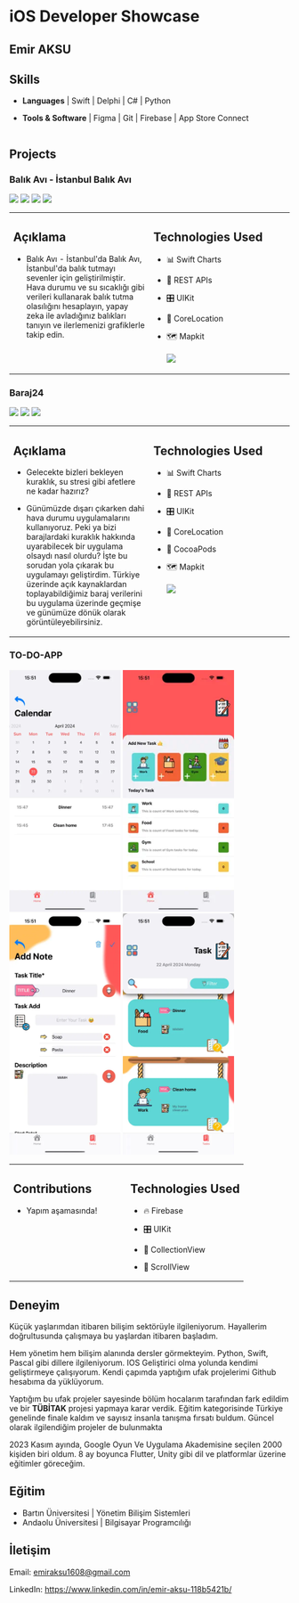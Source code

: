 # iOS Developer Showcase

## Emir AKSU

  <table>
  <tr>
 
## Skills

- <b>Languages</b> | Swift | Delphi | C# | Python
- <b>Tools & Software</b> | Figma | Git | Firebase | App Store Connect

    </td>
  </tr>
</table>


## Projects

### Balık Avı - İstanbul Balık Avı
<p float="left">
  <img src="https://cvws.icloud-content.com/B/AZxQfVPjcEVMnodkBCk56k0DD7vsAabbzQm3U5D0jU2dbAZ1bSeZzM9-/Screenshot+2024-08-10+at+09.10.41.png?o=AucWVI0akZw4x8Ec7qsN6u9Dof1JtveHlldIQzqYW4Ro&v=1&x=3&a=CAogrtLLg01K5Jn_5PiOiSfDVKMAKQxKLLgbta-IYiatLLgSbxCq5sCnlzIYqsOcqZcyIgEAUgQDD7vsWgSZzM9-aidVccGY6XFtXMobz8wE4d_wtw7re5VHr0JbgLxyhdSvAdHGqOhu7Q1yJ7xybk__x6fr3rXIGQJVVI6wXsDwgWR5XJv8DqonPDRMkOURpWxrcQ&e=1724247384&fl=&r=3a04f395-36b3-45b3-b966-2f5236e1ff5a-1&k=JbNtLg5D5sZj9o-tFHG98A&ckc=com.apple.clouddocs&ckz=com.apple.CloudDocs&p=31&s=rVSBJD4yn2KoOD7BqNJvr4-YnGY&cd=i" width="200">
  <img src="https://cvws.icloud-content.com/B/Acy_5n8UnbbwHhoAhr2vy1vlux-7ASOEISKn4zjmOYxUBXSG4GUQ2jlY/Screenshot+2024-08-10+at+09.10.47.png?o=ApxJLt50MQ5uN3B1e5eoQ20DbKCfPHZzBn9yqTf6jKFY&v=1&x=3&a=CAogvJXTBv_6R_ORvuL_BdhAiqKyyfwDik2TEVIsSMHuZ88SbxCl9ManlzIYpdGiqZcyIgEAUgTlux-7WgQQ2jlYaidvztwYkb7RoqD97eYp9rxtxI3UxdGHbGMQshlyGgnMf27jO6CEqqJyJ0kT0zdOyCojaE0YQ5h61GE5pPWlSNlnsjE3dtyCKdJ5s3OnyQLKWA&e=1724247484&fl=&r=73753a49-e700-4484-b4bf-599ca081e330-1&k=V55DuScJF1YBgG6wSWfnkg&ckc=com.apple.clouddocs&ckz=com.apple.CloudDocs&p=31&s=miqEVjzMFtF3WcpnHtIVLSd_yno&cd=i" width="200" />
  <img src="https://cvws.icloud-content.com/B/ASKAGkXk6PI1pd41npwKiPSaacwTAVVACl3t2DcBJFEWN2L68FUyGtBU/Screenshot+2024-08-10+at+09.10.54.png?o=An2FDdNivdkhFKjPmdvbgv3w51UOSj-N5DpXxxEj0Hr3&v=1&x=3&a=CAogiBCQkOAitx9OjNtm4hiN1jRHks98VYEh3Bf-WRLEWJ8SbxDHgcanlzIYx96hqZcyIgEAUgSaacwTWgQyGtBUaicI-hd4PabfjvuD5cCky3mmpY_MgpiIEk21KyUwJEuGwk93mB7N1ptyJ_WHbWKe7hv7v48Ri6XARkQ_Wm5iZM4ULwQveoQ7zFqicbt_0FHA4g&e=1724247469&fl=&r=2efb644b-2390-4518-a2cc-06de430e3fca-1&k=WP17TvQ3hxN4gVTU3vmw8A&ckc=com.apple.clouddocs&ckz=com.apple.CloudDocs&p=31&s=-lmEIzYH3d5I3u-5RSPi00pjy6w&cd=i" width="200" />
  <img src="https://cvws.icloud-content.com/B/AbijexeXuhPYmpjXH54qNLyUl-yxATiXm4RNP4DtLwoIuTmgJ9znxavh/Screenshot+2024-08-10+at+09.11.10.png?o=AiOjb_7mNRCrED24W1WjJkW1gPt5DgcBzXWrAMjVq_-d&v=1&x=3&a=CAog2Ik63tDl6weVSMq8wR-eXdvfn_nOsdnjdJSd61qsnZASbxCsyMinlzIYrKWkqZcyIgEAUgSUl-yxWgTnxavhaidf8Lbij1lQBlOGeoE_W6yyA-3Pc6v5LvrmFAHQKzuazqqj88Od1NZyJ3UsJRVtXqpRQWnLlFgtL7OyVH8IqcQzpz4bpYWnftQOdgdQq72big&e=1724247511&fl=&r=efe7029a-29c7-424e-a7bb-2c63f5604e7b-1&k=Px5nnNv7YJHJlOLLxyGJWQ&ckc=com.apple.clouddocs&ckz=com.apple.CloudDocs&p=31&s=xeDdrTtUi5sSA9yPBQlAseQ0M68&cd=i" width="200" />
</p>

<table>
  <tr>
    <td valign="top" width="50%">
      
## Açıklama


- Balık Avı - İstanbul'da Balık Avı, İstanbul'da balık tutmayı sevenler için
geliştirilmiştir. Hava durumu ve su sıcaklığı gibi verileri kullanarak
balık tutma olasılığını hesaplayın, yapay zeka ile avladığınız balıkları
tanıyın ve ilerlemenizi grafiklerle takip edin.

  
    </td>
    <td valign="top" width="50%">

## Technologies Used

- 📊 Swift Charts
- 🔁 REST APIs
- 🎛️ UIKit
- 📍 CoreLocation
- 🗺️ Mapkit <br><br>
  <a href = "https://apps.apple.com/app/balık-avı-i-stanbul-balık-avı/id6587576233" target = "_blank"><img src="https://brandslogos.com/wp-content/uploads/images/large/available-on-the-app-store-logo.png" width="200" /></a>

    </td>
  </tr>
</table>



### Baraj24
<p float="left">
  <img src="https://cvws.icloud-content.com/B/AQiQEiDYViYJCOroreg4E5AzQAheAcbucgWJ9gqU0fk-TO4id3Bh3B0t/1.png?o=AobA39c0NYpPbbnC5fcG719ztk-Ca6B-IsZ0HuWF_ClR&v=1&x=3&a=CAogrNfUUqQ3FMCjSCDS8Zrgmh_ZUCW1T7XmKknU8r7R3p4SbxC82faolzIYvLbSqpcyIgEAUgQzQAheWgRh3B0taidA3d2RLQFvNxuGweR_CiARIqwynDJyjrJyDcnZaZIgswgCt3PqGTtyJ-lulb_fwnJs-s13oGYm72m0MWqBavdHHZ5iUwDdWPk8UXsfEse7Fw&e=1724250364&fl=&r=8607bef9-7092-4f22-ad8c-40ea668c6427-1&k=G2FjPd_VoCYHoZATaj0KHQ&ckc=com.apple.clouddocs&ckz=com.apple.CloudDocs&p=31&s=-8tYXlC2Sves5nqDE0t6D0Kahzg&cd=i" width="200">
  <img src="https://cvws.icloud-content.com/B/AVSsYXPBB0ccA2AkvqHY5nCsm3UtARSXwd0v7xf54vsQ8shjfxBSUqnq/2.png?o=AuK8JTtiCu2EBAnXA-SOzjhzlsyTok7IvT_xYUyUiums&v=1&x=3&a=CAogb5Cpkt6Tamuvnkuvp_CaA5TSWza0hF0aZj7W4EkzgVkSbxDewfeolzIY3p7TqpcyIgEAUgSsm3UtWgRSUqnqaifKqAS1Uc3DD2Ot-OLXYX64NfaTtfietPlixe5Z0Cv-GKrcPMSi9EFyJ5peOeoeTDU2cvoDX9syoxYJpDP-b1zfeCBeExSHiKFHx8E6o7wd5g&e=1724250378&fl=&r=4c83e080-b04a-4685-a6d6-bc8c20de4584-1&k=jW8egx0pwOtZ_ERtW4wXJQ&ckc=com.apple.clouddocs&ckz=com.apple.CloudDocs&p=31&s=VZZgEQT5WIDk8mwj6cBO75BALBI&cd=i" width="200" />
  <img src="https://cvws.icloud-content.com/B/AeVmRPkW2s4HY_AfOd92K7b7qy_bAZVNDJhb_C9l0hF4xZwbNlv7yISa/3.png?o=AmctkuPZHKi9U5XsR5NWTbM5wrsrEER5e4Dmaavf6hlb&v=1&x=3&a=CAogBeznqicb13ljhdABJ58Uw9t5IGP5tidr2r1a92qC7A0SbxDatfiolzIY2pLUqpcyIgEAUgT7qy_bWgT7yISaaifhxGluKBV-jphDuh0IC4KnzUMPG_TRJTn9ouN838lGGVTb2ivpBoByJ0RVmWRs00SjGwH8-KNZ_wCHWXlmnQqw1GXrHPzXSKVGIezKbQLfog&e=1724250392&fl=&r=e50c7606-8cf2-4908-b634-66859ec7ee66-1&k=UPd4_h4IppJaPAPehVlcOg&ckc=com.apple.clouddocs&ckz=com.apple.CloudDocs&p=31&s=HUQIxje0ikkkQxI1c6eadL7Et1o&cd=i" width="200" />
</p>

<table>
  <tr>
    <td valign="top" width="50%">
      
## Açıklama

- Gelecekte bizleri bekleyen kuraklık, su stresi gibi afetlere ne kadar hazırız?

- Günümüzde dışarı çıkarken dahi hava durumu uygulamalarını kullanıyoruz. Peki ya bizi barajlardaki kuraklık hakkında uyarabilecek bir uygulama olsaydı nasıl olurdu? İşte bu sorudan yola çıkarak bu uygulamayı geliştirdim. Türkiye üzerinde açık kaynaklardan toplayabildiğimiz baraj verilerini bu uygulama üzerinde geçmişe ve günümüze dönük olarak görüntüleyebilirsiniz.

  
    </td>
    <td valign="top" width="50%">

## Technologies Used

- 📊 Swift Charts
- 🔁 REST APIs
- 🎛️ UIKit
- 📍 CoreLocation
- 🫛 CocoaPods
- 🗺️ Mapkit <br><br>
  <a href = "https://apps.apple.com/gr/app/baraj24/id6466598170" target = "_blank"><img src="https://brandslogos.com/wp-content/uploads/images/large/available-on-the-app-store-logo.png" width="200" /></a>

    </td>
  </tr>
</table>



### TO-DO-APP
<p float="left">
  <img src="ASSETS/toDoApp/signUp.png" width="200">
  <img src="ASSETS/toDoApp/homePage.png" width="200" />
  <img src="ASSETS/toDoApp/addTask.png" width="200" />
  <img src="ASSETS/toDoApp/tasks.png" width="200" />
</p>

<table>
  <tr>
    <td valign="top" width="50%">
      
## Contributions

- Yapım aşamasında!                                                             

  
    </td>
    <td valign="top" width="50%">

## Technologies Used

- 🔥 Firebase
- 🎛️ UIKit
- 📖 CollectionView
- 📜 ScrollView

    </td>
  </tr>
</table>



## Deneyim

Küçük yaşlarımdan itibaren bilişim sektörüyle ilgileniyorum. Hayallerim
doğrultusunda çalışmaya bu yaşlardan itibaren başladım.

Hem yönetim hem bilişim alanında dersler görmekteyim. Python, Swift, Pascal gibi
dillere ilgileniyorum. IOS Geliştirici olma yolunda kendimi geliştirmeye çalışıyorum.
Kendi çapımda yaptığım ufak projelerimi Github hesabıma da yüklüyorum.

Yaptığım bu ufak projeler sayesinde bölüm hocalarım tarafından fark edildim ve bir
<b>TÜBİTAK</b> projesi yapmaya karar verdik. Eğitim kategorisinde Türkiye genelinde
finale kaldım ve sayısız insanla tanışma fırsatı buldum. Güncel olarak ilgilendiğim
projeler de bulunmakta

2023 Kasım ayında, Google Oyun Ve Uygulama Akademisine seçilen 2000 kişiden biri oldum. 8 ay boyunca Flutter, Unity gibi dil ve platformlar üzerine eğitimler göreceğim.

## Eğitim

- Bartın Üniversitesi | Yönetim Bilişim Sistemleri
- Andaolu Üniversitesi | Bilgisayar Programcılığı

## İletişim

Email: emiraksu1608@gmail.com

LinkedIn: https://www.linkedin.com/in/emir-aksu-118b5421b/


